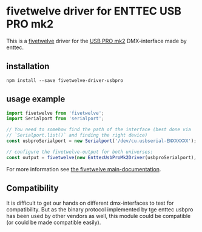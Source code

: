 # fivetwelve driver for ENTTEC USB PRO mk2

This is a [fivetwelve][] driver for the [USB PRO mk2][usbpromk2] DMX-interface made by enttec.

## installation

```
npm install --save fivetwelve-driver-usbpro
```


## usage example

```javascript
import fivetwelve from 'fivetwelve';
import Serialport from 'serialport';

// You need to somehow find the path of the interface (best done via 
// `Serialport.list()` and finding the right device)
const usbproSerialport = new Serialport('/dev/cu.usbserial-ENXXXXXX');

// configure the fivetwelve-output for both universes:
const output = fivetwelve(new EnttecUsbProMk2Driver(usbproSerialport), 2);

```

For more information see [the fivetwelve main-documentation][fivetwelve].


## Compatibility

It is difficult to get our hands on different dmx-interfaces to test for compatibility. But as the binary protocol implemented by tge enttec usbpro has been used by other vendors as well, this module could be compatible (or could be made compatible easily).


[fivetwelve]: https://github.com/beyondscreen/fivetwelve
[usbpromk2]: http://www.enttec.com/?main_menu=Products&pn=70314
